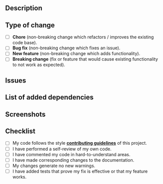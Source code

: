 ## Description

<!--- Include a summary of the changes, which issue is fixed and, relevant motivation and context -->

## Type of change

<!--- To tick the checkbox, put an `x` inside the `[ ]` -->

- [ ] **Chore** (non-breaking change which refactors / improves the existing code base).
- [ ] **Bug fix** (non-breaking change which fixes an issue).
- [ ] **New feature** (non-breaking change which adds functionality).
- [ ] **Breaking change** (fix or feature that would cause existing functionality to not work as expected).

## Issues

<!--- Use this section if you had issues that led you to some workaround, otherwise the section can be removed -->

## List of added dependencies

<!--- if appropriate, otherwise the section can be removed -->

## Screenshots

<!--- if appropriate, otherwise the section can be removed -->

## Checklist

<!--- To tick the checkbox, put an `x` inside the `[ ]` -->

- [ ] My code follows the style [**contributing guidelines**][contributing_file] of this project.
- [ ] I have performed a self-review of my own code.
- [ ] I have commented my code in hard-to-understand areas.
- [ ] I have made corresponding changes to the documentation.
- [ ] My changes generate no new warnings.
- [ ] I have added tests that prove my fix is effective or that my feature works.

[contributing_file]: https://github.com/fewlinesco/connect-account/blob/master/README.adoc
